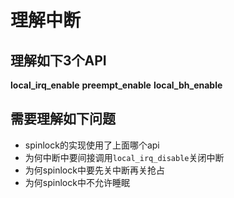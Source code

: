 # 理解中断

## 理解如下3个API

**local_irq_enable**
**preempt_enable**
**local_bh_enable**

## 需要理解如下问题
* spinlock的实现使用了上面哪个api
* 为何中断中要间接调用`local_irq_disable`关闭中断
* 为何spinlock中要先关中断再关抢占
* 为何spinlock中不允许睡眠
